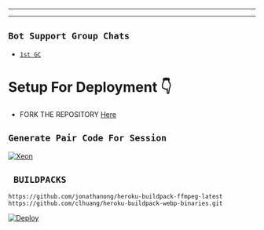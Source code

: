  



------



-------




## ```Bot Support Group Chats```

- [`1st GC`](https://chat.whatsapp.com/ICNOZzsDH9E81j3RlqLx4w)


# Setup For Deployment 👇

- FORK THE REPOSITORY [Here](https://github.com/Lazack28/Mtaju-md/fork)

## `Generate Pair Code For Session`
[![Xeon](https://repl.it/badge/github/quiec/whatsasena)](https://replit.com/@DGXeon/Xeon-PairCode)

## ` BUILDPACKS`

```
https://github.com/jonathanong/heroku-buildpack-ffmpeg-latest
https://github.com/clhuang/heroku-buildpack-webp-binaries.git
```

[![Deploy](https://www.herokucdn.com/deploy/button.svg)](https://heroku.com/deploy?template=https://github.com/Lazack28/Mtaju-md)
